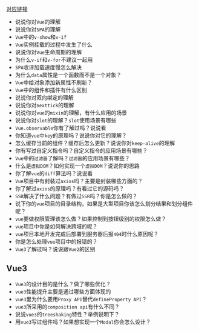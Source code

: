 [对应链接](https://vue3js.cn/interview/vue/slot.html#%E5%9B%9B%E3%80%81%E5%8E%9F%E7%90%86%E5%88%86%E6%9E%90)
- 说说你对`Vue`的理解
- 说说你对`SPA`的理解
- `Vue`中的`v-show`和`v-if`
- `Vue`实例挂载的过程中发生了什么
- 说说你对`Vue`生命周期的理解
- 为什么`v-if`和`v-for`不建议一起用
- `SPA`收评加载速度慢怎么解决
- 为什么`data`属性是一个函数而不是一个对象？
- `Vue`中给对象添加新属性不刷新？
- `Vue`中的组件和插件有什么区别
- 说说你对双向绑定的理解
- 说说你对`nexttick`的理解
- 说说你对`vue`的`mixin`的理解，有什么应用的场景
- 说说你对`slot`的理解？`slot`使用场景有哪些
- `Vue.observable`你有了解过吗？说说看
- 你知道`vue`中`key`的原理吗？说说你对它的理解？
- 怎么缓存当前的组件？缓存后怎么更新？说说你对`keep-alive`的理解
- 你有写过自定义指令吗？自定义指令的应用场景有哪些？
- `Vue`中的`过滤器`了解吗？`过滤器`的应用场景有哪些？
- 什么是`虚拟DOM`？如何实现一个`虚拟DOM`？说说你的思路
- 你了解`vue`的`diff`算法吗？说说看
- `Vue`项目中有封装过`axios`吗？主要是封装哪些方面的？
- 你了解过`axios`的原理吗？有看过它的源码吗？
- `SSR`解决了什么问题？有做过`SSR`吗？你是怎么做的？
- 说下你的`vue`项目的目录结构，如果是大型项目你该怎么划分结果和划分组件呢？
- `vue`要做权限管理该怎么做？如果控制到按钮级别的权限怎么做？
- `vue`项目中你是如何解决跨域的呢？
- `vue`项目本地开发完成后部署到服务器后报`404`时什么原因呢？
- 你是怎么处理`vue`项目中的报错的？
- `Vue3`了解过吗？说说跟`Vue2`的区别

## Vue3
- `Vue3`的设计目的是什么？做了哪些优化？
- `vue3`性能提升主要是通过哪些方面体现的
- `vue3`里为什么要用`Proxy API`替代`defineProperty API`？
- `vue3`所采用的`composition api`有什么不同？
- 说说`vue3`的`treeshaking`特性？举例说明下？
- 用`vue3`写过组件吗？如果想实现一个`Modal`你会怎么设计？